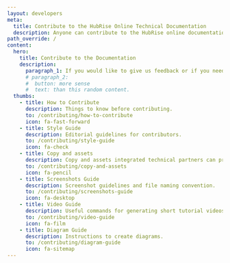 ```yaml
---
layout: developers
meta:
  title: Contribute to the HubRise Online Technical Documentation
  description: Anyone can contribute to the HubRise online documentation. Check this page if you want to kow how to contribute by giving feedback or updating technical documentation content.
path_override: /
content:
  hero:
    title: Contribute to the Documentation
    description:
      paragraph_1: If you would like to give us feedback or if you need to update your app documentation, you are in the right page. Here you will find information on how to contribute to the documentation available on this website.
      # paragraph_2:
      #  button: more sense
      #  text: than this random content.
  thumbs:
    - title: How to Contribute
      description: Things to know before contributing.
      to: /contributing/how-to-contribute
      icon: fa-fast-forward
    - title: Style Guide
      description: Editorial guidelines for contributors.
      to: /contributing/style-guide
      icon: fa-check
    - title: Copy and assets
      description: Copy and assets integrated technical partners can provide.
      to: /contributing/copy-and-assets
      icon: fa-pencil
    - title: Screenshots Guide
      description: Screenshot guidelines and file naming convention.
      to: /contributing/screenshots-guide
      icon: fa-desktop
    - title: Video Guide
      description: Useful commands for generating short tutorial videos.
      to: /contributing/video-guide
      icon: fa-film
    - title: Diagram Guide
      description: Instructions to create diagrams.
      to: /contributing/diagram-guide
      icon: fa-sitemap
---
```

